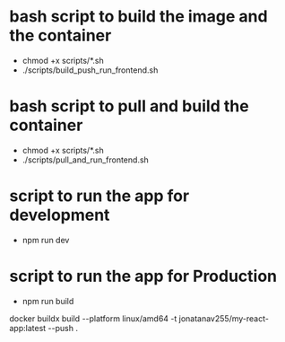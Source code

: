 # bash script to build the image and the container

- chmod +x scripts/*.sh
- ./scripts/build_push_run_frontend.sh

# bash script to pull and build the container

- chmod +x scripts/*.sh
- ./scripts/pull_and_run_frontend.sh

# script to run the app for development

- npm run dev

# script to run the app for Production

- npm run build



docker buildx build --platform linux/amd64 -t jonatanav255/my-react-app:latest --push .
